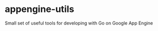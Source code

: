 appengine-utils
===============

Small set of useful tools for developing with Go on Google App Engine
